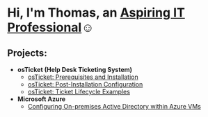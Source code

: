 <h1>Hi, I'm Thomas, an <a href="https://www.linkedin.com/in/thomas-teklu/">Aspiring IT Professional</a>☺</h1>

<h2> Projects:</h2>

- <b>osTicket (Help Desk Ticketing System)</b>
  - [osTicket: Prerequisites and Installation](https://github.com/ThomasTeklu/osticket-prereqs)
  - [osTicket: Post-Installation Configuration](https://github.com/ThomasTeklu/post-install-config)
  - [osTicket: Ticket Lifecycle Examples](https://github.com/ThomasTeklu/ticket-lifecycle)
- <b>Microsoft Azure</b>
  - [Configuring On-premises Active Directory within Azure VMs](https://github.com/ThomasTeklu/configure-ad)


